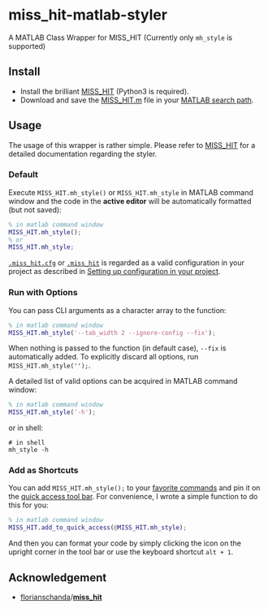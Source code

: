 # miss_hit-matlab-styler

A MATLAB Class Wrapper for MISS_HIT (Currently only `mh_style` is supported)



## Install

- Install the brilliant [MISS_HIT](https://github.com/florianschanda/miss_hit) (Python3 is required).
- Download and save the [MISS_HIT.m](https://github.com/Sec-ant/MISS_HIT-MATLAB-API/blob/main/MISS_HIT.m) file in your [MATLAB search path](https://www.mathworks.com/help/matlab/matlab_env/what-is-the-matlab-search-path.html).


## Usage

The usage of this wrapper is rather simple. Please refer to [MISS_HIT](https://github.com/florianschanda/miss_hit) for a detailed documentation regarding the styler.

### Default

Execute `MISS_HIT.mh_style()` or `MISS_HIT.mh_style` in MATLAB command window and the code in the **active editor** will be automatically formatted (but not saved):

```matlab
% in matlab command window
MISS_HIT.mh_style();
% or
MISS_HIT.mh_style;
```

[`.miss_hit.cfg`](https://florianschanda.github.io/miss_hit/style_checker.html#:~:text=miss_hit.cfg) or [`.miss_hit`](https://florianschanda.github.io/miss_hit/style_checker.html#:~:text=.miss_hit) is regarded as a valid configuration in your project as described in [Setting up configuration in your project](https://florianschanda.github.io/miss_hit/style_checker.html#:~:text=Setting%20up%20configuration%20in%20your%20project).

### Run with Options

You can pass CLI arguments as a character array to the function:

```matlab
% in matlab command window
MISS_HIT.mh_style('--tab_width 2 --ignore-config --fix');
```

When nothing is passed to the function (in default case), `--fix` is automatically added. To explicitly discard all options, run `MISS_HIT.mh_style('');`.

A detailed list of valid options can be acquired in MATLAB command window:

```matlab
% in matlab command window
MISS_HIT.mh_style('-h');
```

 or in shell:

```shell
# in shell
mh_style -h
```

### Add as Shortcuts

You can add `MISS_HIT.mh_style();` to your [favorite commands](https://www.mathworks.com/help/matlab/matlab_env/create-matlab-favorites-to-rerun-commands.html) and pin it on the [quick access tool bar](https://www.mathworks.com/help/matlab/matlab_env/access-frequently-used-features.html). For convenience, I wrote a simple function to do this for you:

```matlab
% in matlab command window
MISS_HIT.add_to_quick_access(@MISS_HIT.mh_style);
```

And then you can format your code by simply clicking the icon on the upright corner in the tool bar or use the keyboard shortcut `alt + 1`.

## Acknowledgement

- [florianschanda](https://github.com/florianschanda)/**[miss_hit](https://github.com/florianschanda/miss_hit)**


